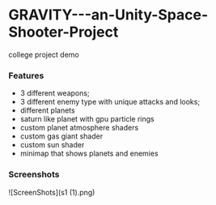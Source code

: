 # GRAVITY---an-Unity-Space-Shooter-Project
college project demo
### Features

- 3 different weapons;
- 3 different enemy type with unique attacks and looks;
- different planets 
- saturn like planet with gpu particle rings
- custom planet atmosphere shaders
- custom gas giant shader
- custom sun shader
- minimap that shows planets and enemies


### Screenshots
![ScreenShots](s1 (1).png)

